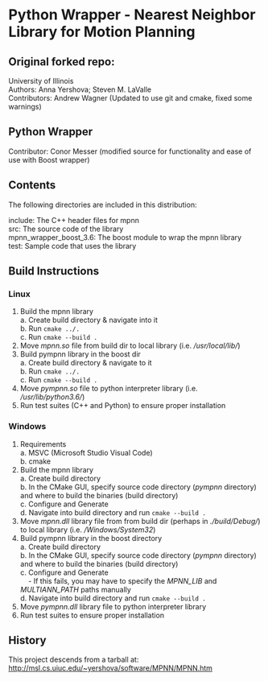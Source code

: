 # Python Wrapper - Nearest Neighbor Library for Motion Planning

## Original forked repo:
University of Illinois  
Authors:  Anna Yershova;
          Steven M. LaValle  
Contributors: Andrew Wagner (Updated to use git and cmake, fixed some warnings)

## Python Wrapper
Contributor: Conor Messer (modified source for functionality and ease of use with Boost wrapper)

## Contents

The following directories are included in this distribution:

include:   The C++ header files for mpnn  
src:       The source code of the library  
mpnn_wrapper_boost_3.6: The boost module to wrap the mpnn library  
test:      Sample code that uses the library

## Build Instructions

### Linux

1. Build the mpnn library  
   a. Create build directory & navigate into it  
   b. Run `cmake ../.`  
   c. Run `cmake --build .`  
2. Move *mpnn.so* file from build dir to local library (i.e. */usr/local/lib/*)  
3. Build pympnn library in the boost dir  
   a. Create build directory & navigate to it  
   b. Run `cmake ../.`  
   c. Run `cmake --build .`  
4. Move *pympnn.so* file to python interpreter library (i.e. */usr/lib/python3.6/*)
5. Run test suites (C++ and Python) to ensure proper installation

### Windows

1. Requirements  
   a. MSVC (Microsoft Studio Visual Code)  
   b. cmake  
2. Build the mpnn library  
   a. Create build directory  
   b. In the CMake GUI, specify source code directory (*pympnn* directory) and where to build the binaries (build directory)  
   c. Configure and Generate  
   d. Navigate into build directory and run `cmake --build .`
3. Move *mpnn.dll* library file from from build dir (perhaps in *./build/Debug/*) to local library (i.e. */Windows/System32*)  
4. Build pympnn library in the boost directory  
   a. Create build directory  
   b. In the CMake GUI, specify source code directory (*pympnn* directory) and where to build the binaries (build directory)  
   c. Configure and Generate  
&nbsp;&nbsp;&nbsp;    - If this fails, you may have to specify the *MPNN_LIB* and *MULTIANN_PATH* paths manually  
   d. Navigate into build directory and run `cmake --build .`  
5. Move *pympnn.dll* library file to python interpreter library
6. Run test suites to ensure proper installation  

## History

This project descends from a tarball at:
http://msl.cs.uiuc.edu/~yershova/software/MPNN/MPNN.htm
